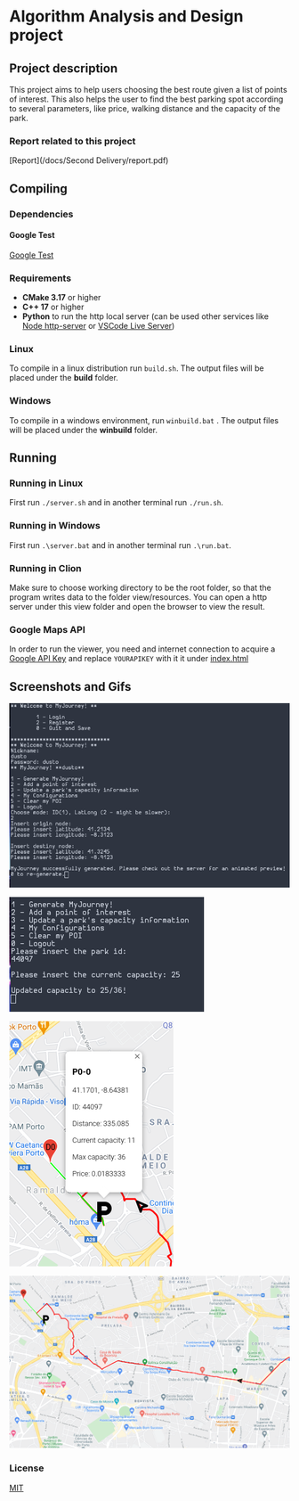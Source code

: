 # Algorithm Analysis and Design project

## Project description

This project aims to help users choosing the best route given a list of points of interest. 
This also helps the user to find the best parking spot according to several parameters, like price, walking distance and the capacity of the park.

### Report related to this project

[Report](/docs/Second Delivery/report.pdf)

## Compiling

### Dependencies

#### Google Test

[Google Test](https://github.com/google/googletest)

### Requirements

* **CMake 3.17** or higher
* **C++ 17** or higher
* **Python** to run the http local server (can be used other services like [Node http-server](https://www.npmjs.com/package/http-server) or [VSCode Live Server](https://marketplace.visualstudio.com/items?itemName=ritwickdey.LiveServer))

### Linux

To compile in a linux distribution run ```build.sh```. The output files will be placed under the **build** folder.

### Windows

To compile in a windows environment, run ```winbuild.bat``` . The output files will be placed under the **winbuild** folder.

## Running

### Running in Linux

First run ```./server.sh``` and in another terminal run ```./run.sh```.

### Running in Windows

First run ```.\server.bat``` and in another terminal run ```.\run.bat```.

### Running in Clion

Make sure to choose working directory to be the root folder, so that the program writes data to the folder view/resources. You can open a http server under this view folder and open the browser to view the result.


### Google Maps API

In order to run the viewer, you need and internet connection to acquire a [Google API Key](https://developers.google.com/maps/documentation/javascript/get-api-key) and replace `YOURAPIKEY` with it it under [index.html](view/index.html#L14)

## Screenshots and Gifs

![Interface](docs/images/ui1.png)

![Interface](docs/images/ui2.png)

![Park Info](docs/images/parkinfo.png)

![Travelling Gif](docs/images/travel.gif)

### License

[MIT](https://opensource.org/licenses/MIT)
